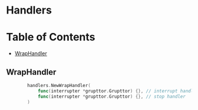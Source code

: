 # Handlers

# Table of Contents
- [WrapHandler](#wraphandler)

## WrapHandler
```go
    	handlers.NewWrapHandler(
    		func(interrupter *grupttor.Grupttor) {}, // interrupt handler
    		func(interrupter *grupttor.Grupttor) {}, // stop handler
    	)
```